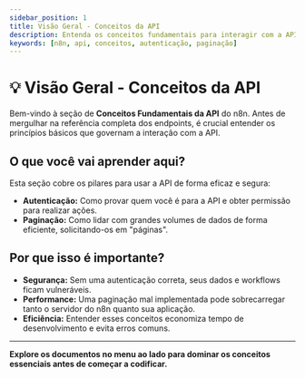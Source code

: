 ```yaml
---
sidebar_position: 1
title: Visão Geral - Conceitos da API
description: Entenda os conceitos fundamentais para interagir com a API do n8n, como autenticação e paginação.
keywords: [n8n, api, conceitos, autenticação, paginação]
---
```


# 💡 Visão Geral - Conceitos da API

Bem-vindo à seção de **Conceitos Fundamentais da API** do n8n. Antes de mergulhar na referência completa dos endpoints, é crucial entender os princípios básicos que governam a interação com a API.

## O que você vai aprender aqui?

Esta seção cobre os pilares para usar a API de forma eficaz e segura:

- **Autenticação:** Como provar quem você é para a API e obter permissão para realizar ações.
- **Paginação:** Como lidar com grandes volumes de dados de forma eficiente, solicitando-os em "páginas".

## Por que isso é importante?

- **Segurança:** Sem uma autenticação correta, seus dados e workflows ficam vulneráveis.
- **Performance:** Uma paginação mal implementada pode sobrecarregar tanto o servidor do n8n quanto sua aplicação.
- **Eficiência:** Entender esses conceitos economiza tempo de desenvolvimento e evita erros comuns.

---

**Explore os documentos no menu ao lado para dominar os conceitos essenciais antes de começar a codificar.** 